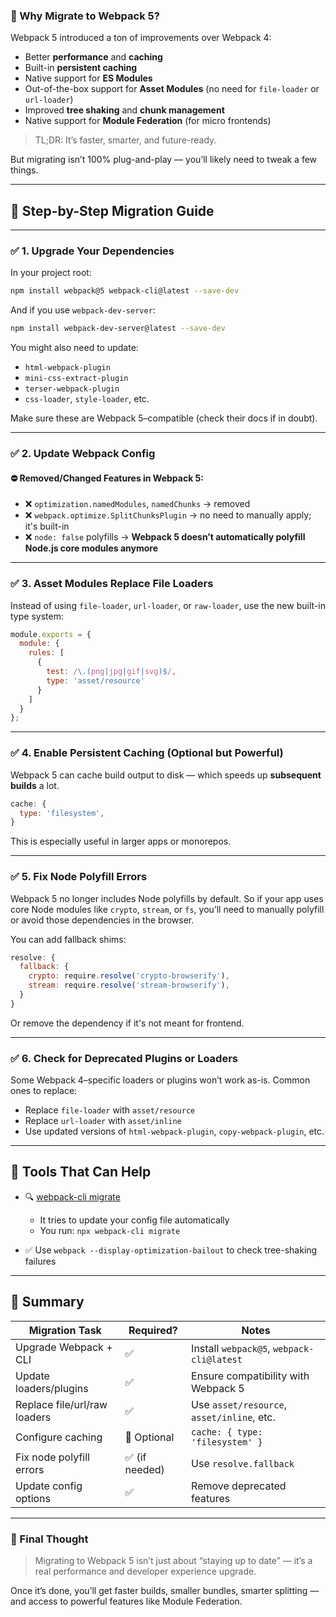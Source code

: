 
### 🧠 Why Migrate to Webpack 5?

Webpack 5 introduced a ton of improvements over Webpack 4:

* Better **performance** and **caching**
* Built-in **persistent caching**
* Native support for **ES Modules**
* Out-of-the-box support for **Asset Modules** (no need for `file-loader` or `url-loader`)
* Improved **tree shaking** and **chunk management**
* Native support for **Module Federation** (for micro frontends)

> TL;DR: It’s faster, smarter, and future-ready.

But migrating isn’t 100% plug-and-play — you’ll likely need to tweak a few things.

---

## 🔧 Step-by-Step Migration Guide

---

### ✅ 1. **Upgrade Your Dependencies**

In your project root:

```bash
npm install webpack@5 webpack-cli@latest --save-dev
```

And if you use `webpack-dev-server`:

```bash
npm install webpack-dev-server@latest --save-dev
```

You might also need to update:

* `html-webpack-plugin`
* `mini-css-extract-plugin`
* `terser-webpack-plugin`
* `css-loader`, `style-loader`, etc.

Make sure these are Webpack 5–compatible (check their docs if in doubt).

---

### ✅ 2. **Update Webpack Config**

#### ⛔ Removed/Changed Features in Webpack 5:

* ❌ `optimization.namedModules`, `namedChunks` → removed
* ❌ `webpack.optimize.SplitChunksPlugin` → no need to manually apply; it's built-in
* ❌ `node: false` polyfills → **Webpack 5 doesn’t automatically polyfill Node.js core modules anymore**

---

### ✅ 3. **Asset Modules Replace File Loaders**

Instead of using `file-loader`, `url-loader`, or `raw-loader`, use the new built-in type system:

```js
module.exports = {
  module: {
    rules: [
      {
        test: /\.(png|jpg|gif|svg)$/,
        type: 'asset/resource'
      }
    ]
  }
};
```

---

### ✅ 4. **Enable Persistent Caching (Optional but Powerful)**

Webpack 5 can cache build output to disk — which speeds up **subsequent builds** a lot.

```js
cache: {
  type: 'filesystem',
}
```

This is especially useful in larger apps or monorepos.

---

### ✅ 5. **Fix Node Polyfill Errors**

Webpack 5 no longer includes Node polyfills by default. So if your app uses core Node modules like `crypto`, `stream`, or `fs`, you’ll need to manually polyfill or avoid those dependencies in the browser.

You can add fallback shims:

```js
resolve: {
  fallback: {
    crypto: require.resolve('crypto-browserify'),
    stream: require.resolve('stream-browserify'),
  }
}
```

Or remove the dependency if it's not meant for frontend.

---

### ✅ 6. **Check for Deprecated Plugins or Loaders**

Some Webpack 4–specific loaders or plugins won’t work as-is. Common ones to replace:

* Replace `file-loader` with `asset/resource`
* Replace `url-loader` with `asset/inline`
* Use updated versions of `html-webpack-plugin`, `copy-webpack-plugin`, etc.

---

## 🧪 Tools That Can Help

* 🔍 [webpack-cli migrate](https://webpack.js.org/cli/migrate/)

  * It tries to update your config file automatically
  * You run: `npx webpack-cli migrate`
* ✅ Use `webpack --display-optimization-bailout` to check tree-shaking failures

---

## 📝 Summary

| Migration Task               | Required?     | Notes                                      |
| ---------------------------- | ------------- | ------------------------------------------ |
| Upgrade Webpack + CLI        | ✅             | Install `webpack@5`, `webpack-cli@latest`  |
| Update loaders/plugins       | ✅             | Ensure compatibility with Webpack 5        |
| Replace file/url/raw loaders | ✅             | Use `asset/resource`, `asset/inline`, etc. |
| Configure caching            | 🔁 Optional   | `cache: { type: 'filesystem' }`            |
| Fix node polyfill errors     | ✅ (if needed) | Use `resolve.fallback`                     |
| Update config options        | ✅             | Remove deprecated features                 |

---

### 🎯 Final Thought

> Migrating to Webpack 5 isn’t just about “staying up to date” — it’s a real performance and developer experience upgrade.

Once it’s done, you’ll get faster builds, smaller bundles, smarter splitting — and access to powerful features like Module Federation.
